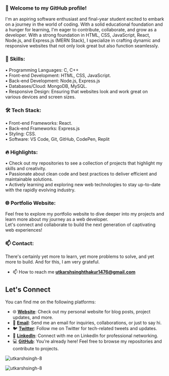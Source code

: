 ### 👋 Welcome to my GitHub profile!

I'm an aspiring software enthusiast and final-year student excited to embark on a journey in the world of coding. With a solid educational foundation and a hunger for learning, I'm eager to contribute, collaborate, and grow as a developer. With a strong foundation in HTML, CSS, JavaScript, React, Node.js, and Express.js (MERN Stack), I specialize in crafting dynamic and responsive websites that not only look great but also function seamlessly.

### 🚀 Skills:

• Programming Languages: C, C++  <br>
• Front-end Development: HTML, CSS, JavaScript.  <br>
• Back-end Development: Node.js, Express.js  <br>
• Databases/Cloud: MongoDB, MySQL. <br>
• Responsive Design: Ensuring that websites look and work great on various devices and screen sizes. <br>

### 🛠️ Tech Stack:

• Front-end Frameworks: React. <br>
• Back-end Frameworks: Express.js <br>
• Styling: CSS. <br> 
• Software: VS Code, Git, GitHub, CodePen, Replit <br> 

### 🔥 Highlights:

• Check out my repositories to see a collection of projects that highlight my skills and creativity. <br>
• Passionate about clean code and best practices to deliver efficient and maintainable solutions.  <br>
• Actively learning and exploring new web technologies to stay up-to-date with the rapidly evolving industry. <br>

### 🌐 Portfolio Website:
Feel free to explore my portfolio website to dive deeper into my projects and learn more about my journey as a web developer. <br>
Let's connect and collaborate to build the next generation of captivating web experiences!

### 📫 Contact:
There's certainly yet more to learn, yet more problems to solve, and yet more to build. And for this, I am very grateful.
- 📫 How to reach me **utkarshsinghthakur1476@gmail.com**

## Let's Connect

You can find me on the following platforms:

- 🌐 **[Website](https://linktr.ee/thakur_utkarsh)**: Check out my personal website for blog posts, project updates, and more.
- 📧 **[Email](mailto:utkarshsingh4345@gmail.com)**: Send me an email for inquiries, collaborations, or just to say hi.
- 🐦 **[Twitter](https://twitter.com/yourhandle)**: Follow me on Twitter for tech-related tweets and updates.
- 💼 **[LinkedIn](https://www.linkedin.com/in/utkarsh-singh--/)**: Connect with me on LinkedIn for professional networking.
- 💻 **[GitHub](https://github.com/utkarshsingh-8)**: You're already here! Feel free to browse my repositories and contribute to projects.



<p><img align="center" src="https://github-readme-stats.vercel.app/api/top-langs?username=utkarshsingh-8&show_icons=true&locale=en&layout=compact" alt="utkarshsingh-8" /></p>

<p><img align="center" src="https://github-readme-streak-stats.herokuapp.com/?user=utkarshsingh-8&" alt="utkarshsingh-8" /></p>
